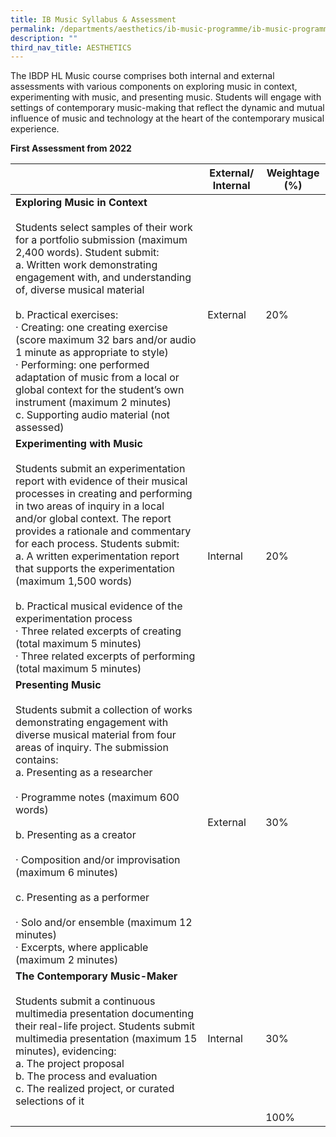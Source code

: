 ```yaml
---
title: IB Music Syllabus & Assessment
permalink: /departments/aesthetics/ib-music-programme/ib-music-programme-syllabus-assessment/
description: ""
third_nav_title: AESTHETICS
---
```

The IBDP HL Music course comprises both internal and external assessments with various components on exploring music in context, experimenting with music, and presenting music. Students will engage with settings of contemporary music-making that reflect the dynamic and mutual influence of music and technology at the heart of the contemporary musical experience.

**First Assessment from 2022**

|        |  External/ Internal    |   Weightage (%)   |
|-----------|---------------|------|
| **Exploring Music in Context**<br><br>Students select samples of their work for a portfolio submission (maximum 2,400 words). Student submit:<br>a.   Written work demonstrating engagement with, and understanding of, diverse musical material<br> <br>b.   Practical exercises:<br>·      Creating: one creating exercise (score maximum 32 bars and/or audio 1 minute as appropriate to style)<br>·      Performing: one performed adaptation of music from a local or global context for the student’s own instrument (maximum 2 minutes)<br>c.    Supporting audio material (not assessed)                      | External      | 20%  |
| **Experimenting with Music**<br><br>Students submit an experimentation report with evidence of their musical processes in creating and performing in two areas of inquiry in a local and/or global context. The report provides a rationale and commentary for each process. Students submit:<br>a.   A written experimentation report that supports the experimentation (maximum 1,500 words)<br> <br>b.   Practical musical evidence of the experimentation process<br>·      Three related excerpts of creating (total maximum 5 minutes)<br>·      Three related excerpts of performing (total maximum 5 minutes) | Internal      | 20%  |
| **Presenting Music**<br><br>Students submit a collection of works demonstrating engagement with diverse musical material from four areas of inquiry. The submission contains:<br>a.    Presenting as a researcher<br> <br>·      Programme notes (maximum 600 words)<br> <br>b.    Presenting as a creator<br> <br>·      Composition and/or improvisation (maximum 6 minutes)<br> <br>c.    Presenting as a performer<br> <br>·      Solo and/or ensemble (maximum 12 minutes)<br>·      Excerpts, where applicable (maximum 2 minutes)                                                                              | External      | 30%  |
| **The Contemporary Music-Maker**<br><br>Students submit a continuous multimedia presentation documenting their real-life project. Students submit multimedia presentation (maximum 15 minutes), evidencing:<br>a.    The project proposal<br>b.    The process and evaluation<br>c.    The realized project, or curated selections of it<br>                                   | Internal      | 30%  |
|                                                                                                                                                                                                                                                                                                                                                                                                                                                                                                                                                                                                                   |               | 100% |
